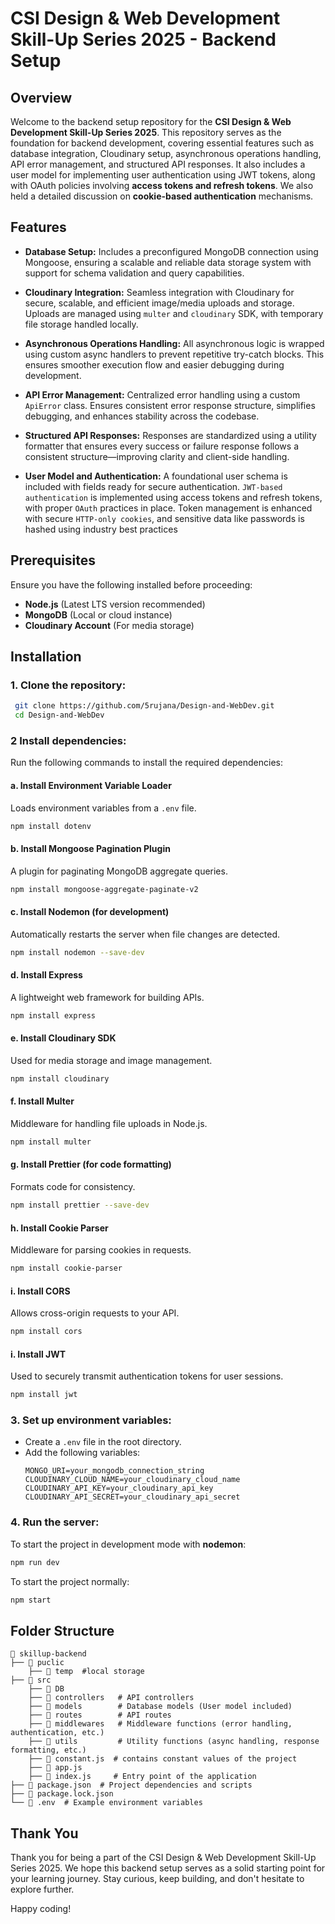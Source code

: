 # CSI Design & Web Development Skill-Up Series 2025 - Backend Setup

## Overview

Welcome to the backend setup repository for the **CSI Design & Web Development Skill-Up Series 2025**. This repository serves as the foundation for backend development, covering essential features such as database integration, Cloudinary setup, asynchronous operations handling, API error management, and structured API responses.  It also includes a user model for implementing user authentication using JWT tokens, along with OAuth policies involving **access tokens and refresh tokens**. We also held a detailed discussion on **cookie-based authentication** mechanisms.

## Features

- **Database Setup:** Includes a preconfigured MongoDB connection using Mongoose, ensuring a scalable and reliable data storage system with support for schema validation and query capabilities.
- **Cloudinary Integration:** Seamless integration with Cloudinary for secure, scalable, and efficient image/media uploads and storage. Uploads are managed using `multer` and `cloudinary` SDK, with temporary file storage handled locally.
- **Asynchronous Operations Handling:** All asynchronous logic is wrapped using custom async handlers to prevent repetitive try-catch blocks. This ensures smoother execution flow and easier debugging during development.
- **API Error Management:** Centralized error handling using a custom `ApiError` class. Ensures consistent error response structure, simplifies debugging, and enhances stability across the codebase.
- **Structured API Responses:** Responses are standardized using a utility formatter that ensures every success or failure response follows a consistent structure—improving clarity and client-side handling.

- **User Model and Authentication:** A foundational user schema is included with fields ready for secure authentication. `JWT-based authentication` is implemented using access tokens and refresh tokens, with proper `OAuth` practices in place. Token management is enhanced with secure `HTTP-only cookies`, and sensitive data like passwords is hashed using industry best practices


## Prerequisites

Ensure you have the following installed before proceeding:

- **Node.js** (Latest LTS version recommended)
- **MongoDB** (Local or cloud instance)
- **Cloudinary Account** (For media storage)

## Installation

### 1. Clone the repository:

   ```sh
    git clone https://github.com/5rujana/Design-and-WebDev.git
    cd Design-and-WebDev

   ```

### 2 Install dependencies:

Run the following commands to install the required dependencies:  

#### **a. Install Environment Variable Loader**  
Loads environment variables from a `.env` file.  
```sh
npm install dotenv
```

#### **b. Install Mongoose Pagination Plugin**  
A plugin for paginating MongoDB aggregate queries.  
```sh
npm install mongoose-aggregate-paginate-v2
```

#### **c. Install Nodemon (for development)**  
Automatically restarts the server when file changes are detected.  
```sh
npm install nodemon --save-dev
```

#### **d. Install Express**  
A lightweight web framework for building APIs.  
```sh
npm install express
```

#### **e. Install Cloudinary SDK**  
Used for media storage and image management.  
```sh
npm install cloudinary
```

#### **f. Install Multer**  
Middleware for handling file uploads in Node.js.  
```sh
npm install multer
```

#### **g. Install Prettier (for code formatting)**  
Formats code for consistency.  
```sh
npm install prettier --save-dev
```

#### **h. Install Cookie Parser**  
Middleware for parsing cookies in requests.  
```sh
npm install cookie-parser
```

#### **i. Install CORS**  
Allows cross-origin requests to your API.  
```sh
npm install cors
```
#### **i. Install JWT**  
Used to securely transmit authentication tokens for user sessions.
```sh
npm install jwt
```

### 3. Set up environment variables:

   - Create a `.env` file in the root directory.
   - Add the following variables:
     ```env
     MONGO_URI=your_mongodb_connection_string
     CLOUDINARY_CLOUD_NAME=your_cloudinary_cloud_name
     CLOUDINARY_API_KEY=your_cloudinary_api_key
     CLOUDINARY_API_SECRET=your_cloudinary_api_secret
     ```

### 4. Run the server:

  To start the project in development mode with **nodemon**:  
```sh
npm run dev
```

To start the project normally:  
```sh
npm start
```

## Folder Structure

```
📂 skillup-backend
├── 📂 puclic 
    ├── 📂 temp  #local storage 
├── 📂 src 
    ├── 📂 DB  
    ├── 📂 controllers   # API controllers
    ├── 📂 models        # Database models (User model included)
    ├── 📂 routes        # API routes
    ├── 📂 middlewares   # Middleware functions (error handling, authentication, etc.)
    ├── 📂 utils         # Utility functions (async handling, response formatting, etc.)
    ├── 📄 constant.js  # contains constant values of the project
    ├── 📄 app.js  
    ├── 📄 index.js     # Entry point of the application
├── 📄 package.json  # Project dependencies and scripts
├── 📄 package.lock.json
└── 📄 .env  # Example environment variables
```

## Thank You

Thank you for being a part of the CSI Design & Web Development Skill-Up Series 2025. We hope this backend setup serves as a solid starting point for your learning journey. Stay curious, keep building, and don't hesitate to explore further.

Happy coding!











